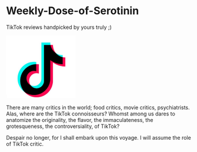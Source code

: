 # Weekly-Dose-of-Serotinin
TikTok reviews handpicked by yours truly ;)

<img src="TikTok.png" alt="aletter" width="189" height="170" >

There are many critics in the world; food critics, movie critics, psychiatrists. Alas, where are the TikTok connoisseurs? Whomst among us dares to anatomize the originality, the flavor, the immaculateness, the grotesqueness, the controversiality, of TikTok?

Despair no longer, for I shall embark upon this voyage. I will assume the role of TikTok critic. 
